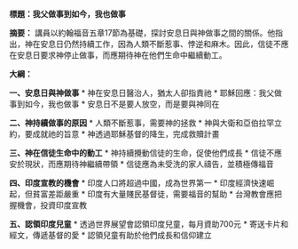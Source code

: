 **標題：我父做事到如今，我也做事**

**摘要：**
講員以約翰福音五章17節為基礎，探討安息日與神做事之間的關係。他指出，神在安息日仍然持續工作，因為人類不斷惹事、悖逆和麻木。因此，信徒不應在安息日要求神停止做事，而應期待神在他們生命中繼續動工。

**大綱：**

**一、安息日與神做事**
    * 神在安息日醫治人，猶太人卻指責祂
    * 耶穌回應：我父做事到如今，我也做事
    * 安息日不是要人放空，而是要與神同在

**二、神持續做事的原因**
    * 人類不斷惹事，需要神的拯救
    * 神與大衛和亞伯拉罕立約，要成就祂的旨意
    * 神透過耶穌基督的降生，完成救贖計畫

**三、神在信徒生命中的動工**
    * 神持續攪動信徒的生命，促使他們成長
    * 信徒不應安於現狀，而應期待神繼續帶領
    * 信徒應為未受洗的家人禱告，並積極傳福音

**四、印度宣教的機會**
    * 印度人口將超過中國，成為世界第一
    * 印度經濟快速崛起，但貧富差距嚴重
    * 印度有大量賤民基督徒，需要福音的幫助
    * 台灣教會應把握機會，投資印度宣教

**五、認領印度兒童**
    * 透過世界展望會認領印度兒童，每月資助700元
    * 寄送卡片和經文，傳遞基督的愛
    * 認領兒童有助於他們成長和信仰建立